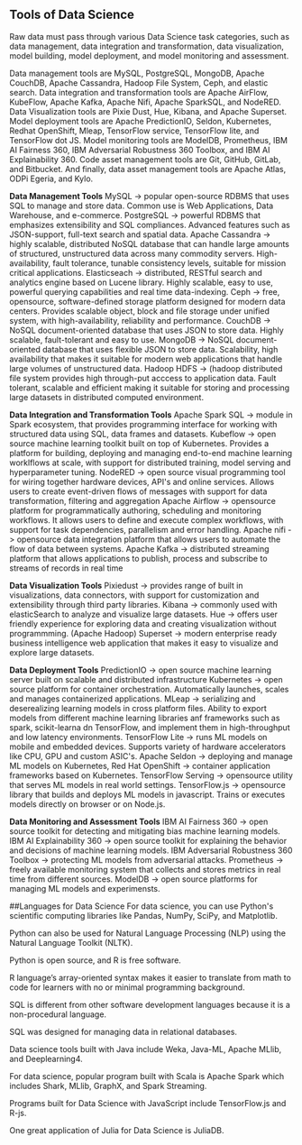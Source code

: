 ## Tools of Data Science

Raw data must pass through various Data Science task categories, such as data management, data integration and transformation, 
data visualization, model building, model deployment, and model monitoring and assessment.

Data management tools are MySQL, PostgreSQL, MongoDB, Apache CouchDB, Apache Cassandra, Hadoop File System, Ceph, and elastic search. 
Data integration and transformation tools are Apache AirFlow, KubeFlow, Apache Kafka, Apache Nifi, Apache SparkSQL, and NodeRED. 
Data Visualization tools are Pixie Dust, Hue, Kibana, and Apache Superset. 
Model deployment tools are Apache PredictionIO, Seldon, Kubernetes, Redhat OpenShift, Mleap, TensorFlow service, TensorFlow lite, and TensorFlow dot JS. 
Model monitoring tools are ModelDB, Prometheus, IBM AI Fairness 360, IBM Adversarial Robustness 360 Toolbox, and IBM AI Explainability 360. 
Code asset management tools are Git, GitHub, GitLab, and Bitbucket. 
And finally, data asset management tools are Apache Atlas, ODPi Egeria, and Kylo.

**Data Management Tools**
MySQL -> popular open-source RDBMS that uses SQL to manage and store data. Common use is Web Applications, Data Warehouse, and e-commerce.
PostgreSQL -> powerful RDBMS that emphasizes extensibility and SQL compliances. Advanced features such as JSON-support, full-text search and spatial data.
Apache Cassandra -> highly scalable, distributed NoSQL database that can handle large amounts of structured, unstructured data across many commodity servers.
    High-availability, fault tolerance, tunable consistency levels, suitable for mission critical applications.
Elasticseach -> distributed, RESTful search and analytics engine based on Lucene library. Highly scalable, easy to use, powerful querying capabilities and
    real time data-indexing.
Ceph -> free, opensource, software-defined storage platform designed for modern data centers. Provides scalable object, block and file storage under unified system, with 
    high-availability, reliability and performance.
CouchDB -> NoSQL document-oriented database that uses JSON to store data. Highly scalable, fault-tolerant and easy to use.
MongoDB -> NoSQL document-oriented database that uses flexible JSON to store data. Scalability, high availability that makes it suitable 
    for modern web applications that handle large volumes of unstructured data.
Hadoop HDFS -> (hadoop distributed file system provides high through-put acccess to application data. Fault tolerant, scalable and efficient 
    making it suitable for storing and processing large datasets in distributed computed environment.

**Data Integration and Transformation Tools**
Apache Spark SQL -> module in Spark ecosystem, that provides programming interface for working with structured data using SQL, data frames and datasets.
Kubeflow -> open source machine learning toolkit built on top of Kubernetes. Provides a platform for building, deploying and managing end-to-end machine learning worklflows
    at scale, with support for distributed training, model serving and hyperparameter tuning.
NodeRED -> open source visual programming tool for wiring together hardware devices, API's and online services. Allows users to create event-driven flows of messages with support     for data transformation, filtering and aggregation
Apache Airflow -> opensource platform for programmatically authoring, scheduling and monitoring workflows. It allows users to define and execute complex workflows, with support       for task dependencies, parallelism and error handling.
Apache nifi -> opensource data integration platform that allows users to automate the flow of data between systems.
Apache Kafka -> distributed streaming platform that allows applications to publish, process and subscribe to streams of records in real time

**Data Visualization Tools**
Pixiedust -> provides range of built in visualizations, data connectors, with support for customization and extensibility through third party libraries.
Kibana -> commonly used with elasticSearch to analyze and visualize large datasets.
Hue -> offers user friendly experience for exploring data and creating visualization without programmming. (Apache Hadoop)
Superset -> modern enterprise ready business intelligence web application that makes it easy to visualize and explore large datasets. 

**Data Deployment Tools**
PredictionIO -> open source machine learning server built on scalable and distributed infrastructure
Kubernetes -> open source platform for container orchestration. Automatically launches, scales and manages containerized applications.
MLeap -> serializing and deserealizing learning models in cross platform files. Ability to export models from different machine learning libraries anf frameworks such as 
    spark, scikit-learna dn TensorFlow, and implement them in high-throughput and low latency environments.
TensorFlow Lite -> runs ML models on mobile and embedded devices. Supports variety of hardware accelerators like CPU, GPU and custom ASIC's.
Apache Seldon -> deploying and manage ML models on Kubernetes, 
Red Hat OpenShift -> container application frameworks based on Kubernetes.
TensorFlow Serving -> opensource utility that serves ML models in real world settings.
TensorFlow.js -> opensource library that builds and deploys ML models in javascript. Trains or executes models directly on browser or on Node.js.

**Data Monitoring and Assessment Tools**
IBM AI Fairness 360 -> open source toolkit for detecting and mitigating bias machine learning models.
IBM AI Explainability 360 -> open source toolkit for explaining the behavior and decisions of machine learning models.
IBM Adversarial Robustness 360 Toolbox -> protecting ML models from adversarial attacks.
Prometheus -> freely available monitoring system that collects and stores metrics in real time from different sources.
ModelDB -> open source platforms for managing ML models and experimensts.

##Languages for Data Science
For data science, you can use Python's scientific computing libraries like Pandas, NumPy, SciPy, and Matplotlib. 

Python can also be used for Natural Language Processing (NLP) using the Natural Language Toolkit (NLTK). 

Python is open source, and R is free software. 

R language’s array-oriented syntax makes it easier to translate from math to code for learners with no or minimal programming background.

SQL is different from other software development languages because it is a non-procedural language.

SQL was designed for managing data in relational databases. 

Data science tools built with Java include Weka, Java-ML, Apache MLlib, and Deeplearning4.

For data science, popular program built with Scala is Apache Spark which includes Shark, MLlib, GraphX, and Spark Streaming.

Programs built for Data Science with JavaScript include TensorFlow.js and R-js.

One great application of Julia for Data Science is JuliaDB.

